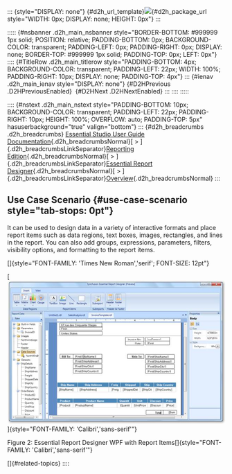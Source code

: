 ::: {style="DISPLAY: none"}
[](ms-xhelp:///?Id=d2h_url_template){#d2h_url_template}![](!package_url!){#d2h_package_url style="WIDTH: 0px; DISPLAY: none; HEIGHT: 0px"}
:::

::::: {#nsbanner .d2h_main_nsbanner style="BORDER-BOTTOM: #999999 1px solid; POSITION: relative; PADDING-BOTTOM: 0px; BACKGROUND-COLOR: transparent; PADDING-LEFT: 0px; PADDING-RIGHT: 0px; DISPLAY: none; BORDER-TOP: #999999 1px solid; PADDING-TOP: 0px; LEFT: 0px"}
:::: {#TitleRow .d2h_main_titlerow style="PADDING-BOTTOM: 4px; BACKGROUND-COLOR: transparent; PADDING-LEFT: 22px; WIDTH: 100%; PADDING-RIGHT: 10px; DISPLAY: none; PADDING-TOP: 4px"}
::: {#ienav .d2h_main_ienav style="DISPLAY: none"}
[](ms-xhelp:///?Id=1ecf5d34-5b11-42c8-be6f-e72c5eab2933){#D2HPrevious .D2HPreviousEnabled}  [](ms-xhelp:///?Id=8cb74c38-67e3-4688-96fd-49e0c18bd0cd){#D2HNext .D2HNextEnabled}
:::
::::
:::::

:::: {#nstext .d2h_main_nstext style="PADDING-BOTTOM: 10px; BACKGROUND-COLOR: transparent; PADDING-LEFT: 22px; PADDING-RIGHT: 10px; HEIGHT: 100%; OVERFLOW: auto; PADDING-TOP: 5px" hasuserbackground="true" valign="bottom"}
::: {#d2h_breadcrumbs .d2h_breadcrumbs}
[Essential Studio User Guide Documentation](ms-xhelp:///?Id=12457748-09e3-4d74-a240-8e049cedf030){.d2h_breadcrumbsNormal}[ \> ]{.d2h_breadcrumbsLinkSeparator}[Reporting Edition](ms-xhelp:///?Id=027aa5b6-6676-4f93-ad23-c20e8c45792e){.d2h_breadcrumbsNormal}[ \> ]{.d2h_breadcrumbsLinkSeparator}[Essential Report Designer](ms-xhelp:///?Id=13523a4c-1234-40c4-88a7-c4bb8909d778){.d2h_breadcrumbsNormal}[ \> ]{.d2h_breadcrumbsLinkSeparator}[Overview](ms-xhelp:///?Id=78341c14-6b71-4839-80f6-42d25cba537d){.d2h_breadcrumbsNormal}
:::

## Use Case Scenario {#use-case-scenario style="tab-stops: 0pt"}

It can be used to design data in a variety of interactive formats and place report items such as data regions, text boxes, images, rectangles, and lines in the report. You can also add groups, expressions, parameters, filters, visibility options, and formatting to the report items.

[]{style="FONT-FAMILY: 'Times New Roman','serif'; FONT-SIZE: 12pt"} 

[![Description: C:\\Users\\radhas\\Desktop\\DesignerDocument\\sshot-84.png](ImagesExt/image108_1.jpg)]{style="FONT-FAMILY: 'Calibri','sans-serif'"}

Figure 2: Essential Report Designer WPF with Report Items[]{style="FONT-FAMILY: 'Calibri','sans-serif'"}

[]{#related-topics}
::::
